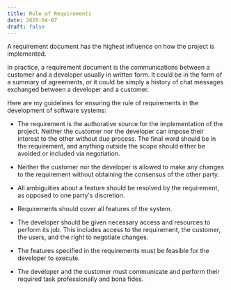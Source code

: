 ```yaml
---
title: Rule of Requirements
date: 2020-04-07
draft: false
---
```


A requirement document has the highest influence on how the project is implemented.

In practice, a requirement document is the communications between a customer
and a developer usually in written form.
It could be in the form of a summary of agreements, or it could be simply a
history of chat messages exchanged between a developer and a customer.

Here are my guidelines for ensuring the rule of requirements in the development of software systems:

- The requirement is the authorative source for the implementation of the project.
  Neither the customer nor the developer can impose their interest to the other without due process.
  The final word should be in the requirement, and anything outside the scope should either be avoided or included via negotiation.

- Neither the customer nor the developer is allowed to make any changes to the
  requirement without obtaining the consensus of the other party.

- All ambiguities about a feature should be resolved by the requirement, as opposed to one party's discretion.

- Requirements should cover all features of the system.

- The developer should be given necessary access and resources to perform its job.
  This includes access to the requirement, the customer, the users, and the right to negotiate changes.

- The features specified in the requirements must be feasible for the developer to execute.

- The developer and the customer must communicate and perform their required task professionally and bona fides.
